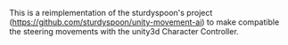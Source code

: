This is a reimplementation of the sturdyspoon's project (https://github.com/sturdyspoon/unity-movement-ai) to make compatible the steering movements with the unity3d Character Controller.